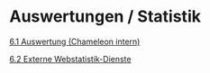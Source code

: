 # Auswertungen / Statistik

[6.1 Auswertung (Chameleon intern)](auswertung_chameleon_intern.md)

[6.2 Externe Webstatistik-Dienste](externe_webstatistik-dienste.md)

